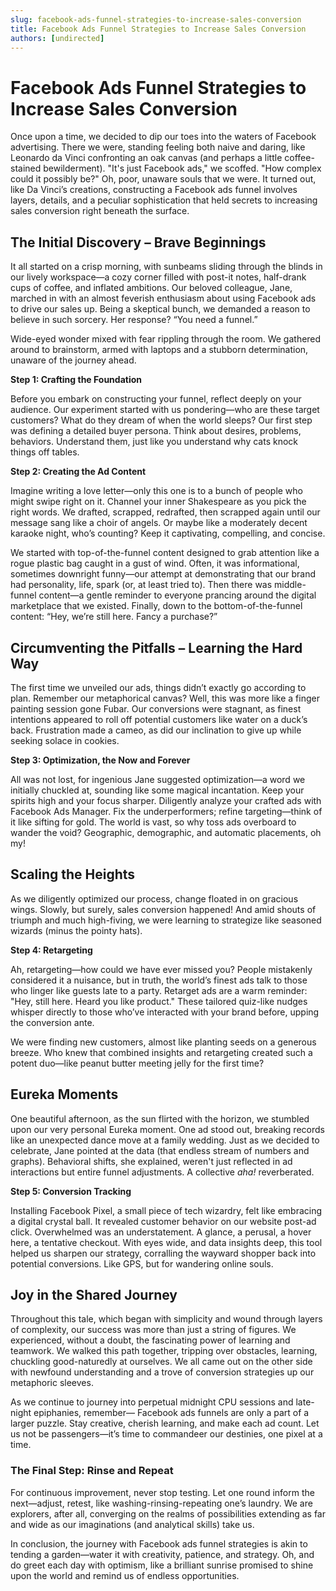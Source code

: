 ```yaml
---
slug: facebook-ads-funnel-strategies-to-increase-sales-conversion
title: Facebook Ads Funnel Strategies to Increase Sales Conversion
authors: [undirected]
---
```



# Facebook Ads Funnel Strategies to Increase Sales Conversion

Once upon a time, we decided to dip our toes into the waters of Facebook advertising. There we were, standing feeling both naive and daring, like Leonardo da Vinci confronting an oak canvas (and perhaps a little coffee-stained bewilderment). "It's just Facebook ads," we scoffed. "How complex could it possibly be?" Oh, poor, unaware souls that we were. It turned out, like Da Vinci’s creations, constructing a Facebook ads funnel involves layers, details, and a peculiar sophistication that held secrets to increasing sales conversion right beneath the surface.

## The Initial Discovery – Brave Beginnings

It all started on a crisp morning, with sunbeams sliding through the blinds in our lively workspace—a cozy corner filled with post-it notes, half-drank cups of coffee, and inflated ambitions. Our beloved colleague, Jane, marched in with an almost feverish enthusiasm about using Facebook ads to drive our sales up. Being a skeptical bunch, we demanded a reason to believe in such sorcery. Her response? “You need a funnel.”

Wide-eyed wonder mixed with fear rippling through the room. We gathered around to brainstorm, armed with laptops and a stubborn determination, unaware of the journey ahead.

**Step 1: Crafting the Foundation**

Before you embark on constructing your funnel, reflect deeply on your audience. Our experiment started with us pondering—who are these target customers? What do they dream of when the world sleeps? Our first step was defining a detailed buyer persona. Think about desires, problems, behaviors. Understand them, just like you understand why cats knock things off tables.

**Step 2: Creating the Ad Content**

Imagine writing a love letter—only this one is to a bunch of people who might swipe right on it. Channel your inner Shakespeare as you pick the right words. We drafted, scrapped, redrafted, then scrapped again until our message sang like a choir of angels. Or maybe like a moderately decent karaoke night, who’s counting? Keep it captivating, compelling, and concise.

We started with top-of-the-funnel content designed to grab attention like a rogue plastic bag caught in a gust of wind. Often, it was informational, sometimes downright funny—our attempt at demonstrating that our brand had personality, life, spark (or, at least tried to). Then there was middle-funnel content—a gentle reminder to everyone prancing around the digital marketplace that we existed. Finally, down to the bottom-of-the-funnel content: “Hey, we’re still here. Fancy a purchase?”

## Circumventing the Pitfalls – Learning the Hard Way

The first time we unveiled our ads, things didn’t exactly go according to plan. Remember our metaphorical canvas? Well, this was more like a finger painting session gone Fubar. Our conversions were stagnant, as finest intentions appeared to roll off potential customers like water on a duck’s back. Frustration made a cameo, as did our inclination to give up while seeking solace in cookies.

**Step 3: Optimization, the Now and Forever**

All was not lost, for ingenious Jane suggested optimization—a word we initially chuckled at, sounding like some magical incantation. Keep your spirits high and your focus sharper. Diligently analyze your crafted ads with Facebook Ads Manager. Fix the underperformers; refine targeting—think of it like sifting for gold. The world is vast, so why toss ads overboard to wander the void? Geographic, demographic, and automatic placements, oh my!

## Scaling the Heights

As we diligently optimized our process, change floated in on gracious wings. Slowly, but surely, sales conversion happened! And amid shouts of triumph and much high-fiving, we were learning to strategize like seasoned wizards (minus the pointy hats).

**Step 4: Retargeting**

Ah, retargeting—how could we have ever missed you? People mistakenly considered it a nuisance, but in truth, the world’s finest ads talk to those who linger like guests late to a party. Retarget ads are a warm reminder: "Hey, still here. Heard you like product." These tailored quiz-like nudges whisper directly to those who’ve interacted with your brand before, upping the conversion ante.

We were finding new customers, almost like planting seeds on a generous breeze. Who knew that combined insights and retargeting created such a potent duo—like peanut butter meeting jelly for the first time?

## Eureka Moments

One beautiful afternoon, as the sun flirted with the horizon, we stumbled upon our very personal Eureka moment. One ad stood out, breaking records like an unexpected dance move at a family wedding. Just as we decided to celebrate, Jane pointed at the data (that endless stream of numbers and graphs). Behavioral shifts, she explained, weren't just reflected in ad interactions but entire funnel adjustments. A collective *aha!* reverberated.

**Step 5: Conversion Tracking**

Installing Facebook Pixel, a small piece of tech wizardry, felt like embracing a digital crystal ball. It revealed customer behavior on our website post-ad click. Overwhelmed was an understatement. A glance, a perusal, a hover here, a tentative checkout. With eyes wide, and data insights deep, this tool helped us sharpen our strategy, corralling the wayward shopper back into potential conversions. Like GPS, but for wandering online souls.

## Joy in the Shared Journey

Throughout this tale, which began with simplicity and wound through layers of complexity, our success was more than just a string of figures. We experienced, without a doubt, the fascinating power of learning and teamwork. We walked this path together, tripping over obstacles, learning, chuckling good-naturedly at ourselves. We all came out on the other side with newfound understanding and a trove of conversion strategies up our metaphoric sleeves.

As we continue to journey into perpetual midnight CPU sessions and late-night epiphanies, remember— Facebook ads funnels are only a part of a larger puzzle. Stay creative, cherish learning, and make each ad count. Let us not be passengers—it’s time to commandeer our destinies, one pixel at a time. 

### The Final Step: Rinse and Repeat

For continuous improvement, never stop testing. Let one round inform the next—adjust, retest, like washing-rinsing-repeating one’s laundry. We are explorers, after all, converging on the realms of possibilities extending as far and wide as our imaginations (and analytical skills) take us.

In conclusion, the journey with Facebook ads funnel strategies is akin to tending a garden—water it with creativity, patience, and strategy. Oh, and do greet each day with optimism, like a brilliant sunrise promised to shine upon the world and remind us of endless opportunities.